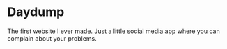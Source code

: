# Daydump
The first website I ever made. Just a little social media app where you can complain about your problems.
